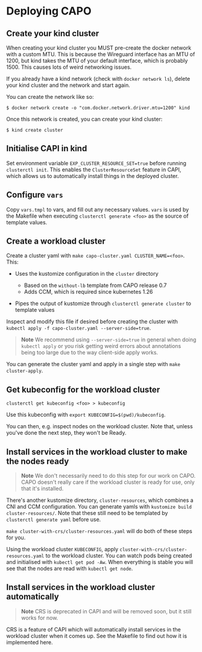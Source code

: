 # Deploying CAPO

## Create your kind cluster

When creating your kind cluster you MUST pre-create the docker network with a
custom MTU. This is because the Wireguard interface has an MTU of 1200, but
kind takes the MTU of your default interface, which is probably 1500. This
causes lots of weird networking issues.

If you already have a kind network (check with `docker network ls`), delete
your kind cluster and the network and start again.

You can create the network like so:

```
$ docker network create -o "com.docker.network.driver.mtu=1200" kind
```

Once this network is created, you can create your kind cluster:

```
$ kind create cluster
```

## Initialise CAPI in kind

Set environment variable `EXP_CLUSTER_RESOURCE_SET=true` before running
`clusterctl init`. This enables the `ClusterResourceSet` feature in CAPI, which
allows us to automatically install things in the deployed cluster.

## Configure `vars`

Copy `vars.tmpl` to vars, and fill out any necessary values. `vars` is used by the
Makefile when executing `clusterctl generate <foo>` as the source of template
values.

## Create a workload cluster

Create a cluster yaml with `make capo-cluster.yaml CLUSTER_NAME=<foo>`. This:

* Uses the kustomize configuration in the `cluster` directory
    * Based on the `without-lb` template from CAPO release 0.7
    * Adds CCM, which is required since kubernetes 1.26

* Pipes the output of kustomize through `clusterctl generate cluster` to
  template values

Inspect and modify this file if desired before creating the cluster with
`kubectl apply -f capo-cluster.yaml --server-side=true`.

> **Note**
> We recommend using `--server-side=true` in general when doing `kubectl apply` or
> you risk getting weird errors about annotations being too large due to the way
> client-side apply works.

You can generate the cluster yaml and apply in a single step with
`make cluster-apply`.

## Get kubeconfig for the workload cluster

```
clusterctl get kubeconfig <foo> > kubeconfig
```

Use this kubeconfig with `export KUBECONFIG=$(pwd)/kubeconfig`.

You can then, e.g. inspect nodes on the workload cluster. Note that, unless
you've done the next step, they won't be Ready.

## Install services in the workload cluster to make the nodes ready

> **Note**
> We don't necessarily need to do this step for our work on CAPO. CAPO
> doesn't really care if the workload cluster is ready for use, only that it's
> installed.

There's another kustomize directory, `cluster-resources`, which combines a CNI
and CCM configuration. You can generate yamls with
`kustomize build cluster-resources/`. Note that these still need to be
templated by `clusterctl generate yaml` before use.

`make cluster-with-crs/cluster-resources.yaml` will do both of these steps for
you.

Using the workload cluster `KUBECONFIG`, apply
`cluster-with-crs/cluster-resources.yaml` to the workload cluster. You can watch
pods being created and initialised with `kubectl get pod -Aw`. When everything
is stable you will see that the nodes are read with `kubectl get node`.

## Install services in the workload cluster automatically

> **Note**
> CRS is deprecated in CAPI and will be removed soon, but it still works for now.

CRS is a feature of CAPI which will automatically install services in the
workload cluster when it comes up. See the Makefile to find out how it is
implemented here.
